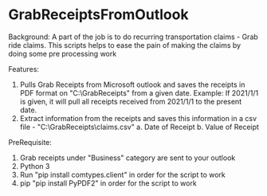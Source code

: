 # GrabReceiptsFromOutlook

Background:
A part of the job is to do recurring transportation claims - Grab ride claims. This scripts helps to ease the pain of making the claims by doing some pre processing work

Features:
1. Pulls Grab Receipts from Microsoft outlook and saves the receipts in PDF format on "C:\GrabReceipts" from a given date.
   Example: If 2021/1/1 is given, it will pull all receipts received from 2021/1/1 to the present date.
2. Extract information from the receipts and saves this information in a csv file - "C:\GrabReceipts\claims.csv"
   a. Date of Receipt
   b. Value of Receipt

PreRequisite:
1. Grab receipts under "Business" category are sent to your outlook
2. Python 3
3. Run "pip install comtypes.client" in order for the script to work
4. pip "pip install PyPDF2" in order for the script to work
